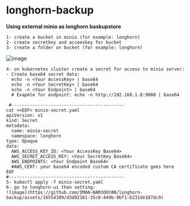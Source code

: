 # longhorn-backup
**Using external minio as longhorn baskupstore**

```
1- create a bucket in minio (for example: longhorn)
2- create secretkey and acceeskey for bucket
3- create a folder on bucket (for example: longhorn)
```


![image](https://github.com/IMAN-NAMJOOYAN/longhorn-backup/assets/16554389/e0182201-2bcb-446c-a041-eee8e22c591a)


```
4- on kubernetes cluster create a secret for access to minio server:
- Create base64 secret data:
  echo -n <Your AccessKey> | base64
  echo -n <Your SecretKey> | base64
  echo -n <Your Endpoint> | base64
  # Exapmle for endpoint: echo -n http://192.168.1.8:9000 | base64
  
 #-------------------------------------------
cat <<EOF> minio-secret.yaml
apiVersion: v1
kind: Secret
metadata:
  name: minio-secret
  namespace: longhorn
type: Opaque
data:
  AWS_ACCESS_KEY_ID: <Your AccessKey Base64>
  AWS_SECRET_ACCESS_KEY: <Your SecretKey Base64>
  AWS_ENDPOINTS: <Your Endpoint Base64>
  #AWS_CERT: your base64 encoded custom CA certificate goes here
EOF
#--------------------------------------------
5- kubectl apply -f minio-secret.yaml
6- go to longhorn-ui then setting:
![image](https://github.com/IMAN-NAMJOOYAN/longhorn-backup/assets/16554389/d3d02161-35c8-449b-9bf1-b231de187dc9)

```

